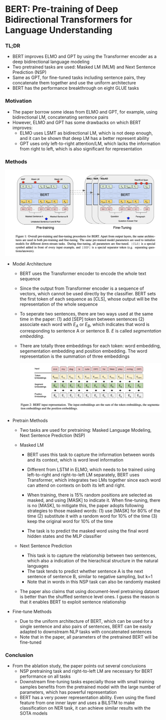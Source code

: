 # BERT: Pre-training of Deep Bidirectional Transformers for Language Understanding

### TL;DR

* BERT improves ELMO and GPT by using the Transformer encoder as a deep bidirectional language modeling
* Two pretrained tasks are used: Masked LM (MLM) and Next Sentence Prediction (NSP)
* Same as GPT, for fine-tuned tasks including sentence pairs, they concatenate them together and use the uniform architecture
* BERT has the performance breakthrough on eight GLUE tasks 

### Motivation

* The paper borrow some ideas from ELMO and GPT, for example, using bidirectional LM, concatenating sentence pairs
* However, ELMO and GPT has some drawbacks on which BERT improves:
  * ELMO uses LSMT as bidirectional LM, which is not deep enough, and it can be shown that deep LM has a better represent ability
  * GPT uses only left-to-right attention/LM, which lacks the information from right to left, which is also significant for representation

### Methods

![BERT](../imgs/BERT.png)

* Model Architecture

  * BERT uses the Transformer encoder to encode the whole text sequence

  * Since the output from Transformer encoder is a sequence of vectors, which cannot be used directly by the classifier. BERT sets the first token of each sequence as [CLS], whose output will be the representation of the whole sequence 

  * To seperate two sentences, there are two ways used at the same time in the paper: (1) add [SEP] token between sentences (2) associate each word with $E_{A}$ or $E_{B}$, which indicates that word is corresponding to sentence A or sentence B. $E$ is called _segmentation embedding_.

  * There are totally three embeddings for each token: word embedding, segementation embedding and position embedding. The word representation is the summation of three embeddings

    ![BERT embedding](../imgs/BERT-embeddings.png)

* Pretrain Methods

  * Two tasks are used for pretraining: Masked Language Modeling, Next Sentence Prediction (NSP)

  * Masked LM

    * BERT uses this task to capture the information between words and its context, which is word level information

    * Different from LSTM in ELMO, which needs to be trained using left-to-right and right-to-left LM separately, BERT uses Transformer, which integrates two LMs together since each word can attend on contexts on both its left and right. 
    * When training, there is 15% random positions are selected as masked, and using [MASK] to indicate it. When fine-tuning, there is no [MASK], to mitigate this, the paper adopts following strategies to those masked words: (1) use [MASK] for 80% of the time (2) substitute it with a random word for 10% of the time (3) keep the original word for 10% of the time
    * The task is to predict the masked word using the final word hidden states and the MLP classifier

  * Next Sentence Prediction

    * This task is to capture the relationship between two sentences, which also a indication of the hierachical structure in the natural languages
    * The task tends to predict whether sentence A is the next sentence of sentence B, similar to negative sampling, but k=1
    * Note that in words in this NSP task can also be randomly masked

  * The paper also claims that using document-level pretraining dataset is better than the shuffled sentence level ones. I guess the reason is that it enables BERT to exploit sentence relationship

* Fine-tune Methods

  * Due to the uniform architecture of BERT, which can be used for a single sentence and also pairs of sentences, BERT can be easily adapted to downstream NLP tasks with concatenated sentences
  * Note that in the paper, all parameters of the pretrained BERT will be fine-tuned

### Conclusion

* From the ablation study, the paper points out several conclusions
  * NSP pretraining task and right-to-left LM are necessary for BERT performance on all tasks
  * Downstream fine-tuning tasks especially those with small training samples benefits from the pretrained model with the large number of parameters, which has powerful representation
  * BERT has a very power representation ability. Even using the fixed feature from one inner layer and uses a BiLSTM to make classification on NER task, it can achieve similar results with the SOTA models